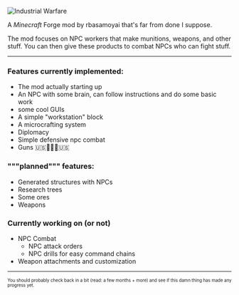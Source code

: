 ![Industrial Warfare](https://media.discordapp.net/attachments/782230627843833899/892236145763684382/image0.png "Logo, not the best ok?")
<!---
hey, if you notice that I used discord's image hosting for this, zip it, as I can't be bothered to put this somewhere else, mmkay?
will probably put it on somewhere like imgur later on but for now deal with it :trol:
--->

A *Minecraft* Forge mod by rbasamoyai that's far from done I suppose.

The mod focuses on NPC workers that make munitions, weapons, and
other stuff. You can then give these products to combat NPCs who
can fight stuff.

---

### Features currently implemented:
* The mod actually starting up
* An NPC with some brain, can follow instructions and do some basic work
* some cool GUIs
* A simple "workstation" block
* A microcrafting system
* Diplomacy
* Simple defensive npc combat
* Guns 🇺🇸🦅🦅🦅🇺🇸

### """planned""" features:
* Generated structures with NPCs
* Research trees
* Some ores
* Weapons

### Currently working on (or not)
* NPC Combat
   * NPC attack orders
   * NPC drills for easy command chains
* Weapon attachments and customization

---

<sub><sup>You should probably check back in a bit (read: a few months + more) and see if this damn thing has made any progress yet.</sup></sub>
